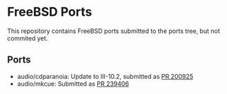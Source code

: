 # FreeBSD Ports

This repository contains FreeBSD ports submitted to the ports tree, but not
commited yet.

## Ports

* audio/cdparanoia: Update to III-10.2, submitted as [PR 200925](https://bugs.freebsd.org/bugzilla/show_bug.cgi?id=200925)
* audio/mkcue: Submitted as [PR 239406](https://bugs.freebsd.org/bugzilla/show_bug.cgi?id=239406)
